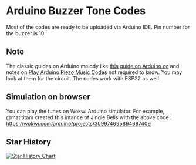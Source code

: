 # Arduino Buzzer Tone Codes

Most of the codes are ready to be uploaded via Arduino IDE. Pin number for the buzzer is 10. 

## Note 

The classic guides on Arduino melody like [this guide on Arduino.cc](https://www.arduino.cc/en/Tutorial/BuiltInExamples/toneMelody) and notes on [Play Arduino Piezo Music Codes](https://thecustomizewindows.com/2016/05/play-arduino-piezo-music-codes-fur-elise-jingle-bell/) not required to know. You may look at them for the circuit. The codes work with ESP32 as well. 

## Simulation on browser

You can play the tunes on Wokwi Arduino simulator. For example, @matititam created this intance of Jingle Bells with the above code : https://wokwi.com/arduino/projects/309974695864697409

## Star History

[![Star History Chart](https://api.star-history.com/svg?repos=usememos/memos,AbhishekGhosh/Arduino-Buzzer-Tone-Codes&type=Date)](https://star-history.com/#usememos/memos&AbhishekGhosh/Arduino-Buzzer-Tone-Codes&Date)


